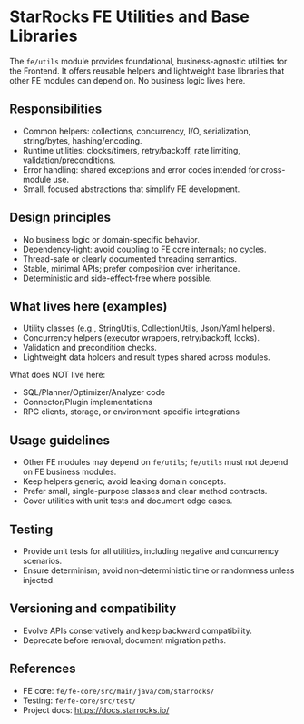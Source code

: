 # StarRocks FE Utilities and Base Libraries

The `fe/utils` module provides foundational, business-agnostic utilities for the Frontend. It offers reusable helpers and lightweight base libraries that other FE modules can depend on. No business logic lives here.

## Responsibilities
- Common helpers: collections, concurrency, I/O, serialization, string/bytes, hashing/encoding.
- Runtime utilities: clocks/timers, retry/backoff, rate limiting, validation/preconditions.
- Error handling: shared exceptions and error codes intended for cross-module use.
- Small, focused abstractions that simplify FE development.

## Design principles
- No business logic or domain-specific behavior.
- Dependency-light: avoid coupling to FE core internals; no cycles.
- Thread-safe or clearly documented threading semantics.
- Stable, minimal APIs; prefer composition over inheritance.
- Deterministic and side-effect-free where possible.

## What lives here (examples)
- Utility classes (e.g., StringUtils, CollectionUtils, Json/Yaml helpers).
- Concurrency helpers (executor wrappers, retry/backoff, locks).
- Validation and precondition checks.
- Lightweight data holders and result types shared across modules.

What does NOT live here:
- SQL/Planner/Optimizer/Analyzer code
- Connector/Plugin implementations
- RPC clients, storage, or environment-specific integrations

## Usage guidelines
- Other FE modules may depend on `fe/utils`; `fe/utils` must not depend on FE business modules.
- Keep helpers generic; avoid leaking domain concepts.
- Prefer small, single-purpose classes and clear method contracts.
- Cover utilities with unit tests and document edge cases.

## Testing
- Provide unit tests for all utilities, including negative and concurrency scenarios.
- Ensure determinism; avoid non-deterministic time or randomness unless injected.

## Versioning and compatibility
- Evolve APIs conservatively and keep backward compatibility.
- Deprecate before removal; document migration paths.

## References
- FE core: `fe/fe-core/src/main/java/com/starrocks/`
- Testing: `fe/fe-core/src/test/`
- Project docs: https://docs.starrocks.io/

